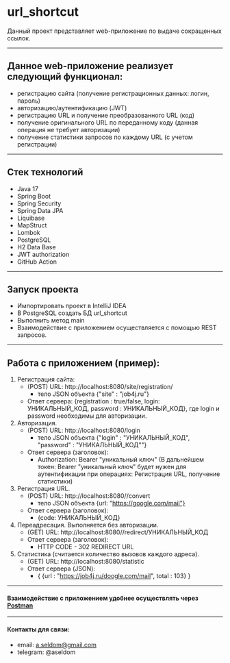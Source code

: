 # url_shortcut

Данный проект представляет web-приложение по выдаче сокращенных ссылок.

---
## Данное web-приложение реализует следующий функционал:
- регистрацию сайта (получение регистрационных данных: логин, пароль)
- авторизацию/аутентификацию (JWT)
- регистрацию URL и получение преобразованного URL (код)
- получение оригинального URL по переданному коду (данная операция не требует авторизации)
- получение статистики запросов по каждому URL (с учетом регистрации)

---
## Стек технологий
* Java 17
* Spring Boot
* Spring Security
* Spring Data JPA
* Liquibase
* MapStruct
* Lombok
* PostgreSQL
* H2 Data Base
* JWT authorization
* GitHub Action

---
## Запуск проекта
- Импортировать проект в IntelliJ IDEA
- В PostgreSQL создать БД url_shortcut
- Выполнить метод main
- Взаимодействие с приложением осуществляется с помощью REST запросов.

---
## Работа с приложением (пример):
1) Регистрация сайта:
   - (POST) URL: http://localhost:8080/site/registration/
     - тело JSON объекта {"site" : "job4j.ru"}
   - Ответ сервера: {registration : true/false, login: УНИКАЛЬНЫЙ_КОД, password : УНИКАЛЬНЫЙ_КОД}, где login и password необходимы для авторизации.
2) Авторизация.
    - (POST) URL: http://localhost:8080/login
        - тело JSON объекта {"login" : "УНИКАЛЬНЫЙ_КОД", "password" : "УНИКАЛЬНЫЙ_КОД""}
    - Ответ сервера (заголовок):
      - Authorization: Bearer "уникальный ключ"
        (В дальнейшем токен: Bearer "уникальный ключ" будет нужен для аутентификации при операциях: Регистрация URL, получение статистики)
3) Регистрация URL.
    - (POST) URL: http://localhost:8080//convert
      - тело JSON объекта {url: "https://google.com/mail"}
    - Ответ сервера (заголовок):
        - {code: УНИКАЛЬНЫЙ_КОД}
4) Переадресация. Выполняется без авторизации.
    - (GET) URL: http://localhost:8080//redirect/УНИКАЛЬНЫЙ_КОД
    - Ответ сервера (заголовок):
      - HTTP CODE - 302 REDIRECT URL
5) Статистика (считается количество вызовов каждого адреса).
    - (GET) URL: http://localhost:8080/statistic
   - Ответ сервера (JSON):
       - {
         {url : "https://job4j.ru/doogle.com/mail", total : 103}
         }
---
#### Взаимодействие с приложением удобнее осуществлять через [Postman](https://www.postman.com/)

---
#### Контакты для связи:
* email: a.seldom@gmail.com
* telegram: @aseldom       

             
